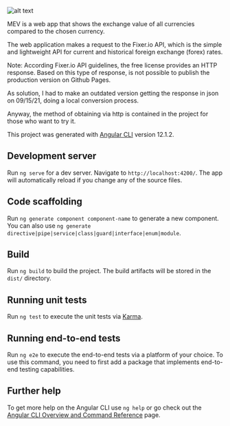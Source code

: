 ![alt text](https://uca3edf82d85c21c5458872f4235.previews.dropboxusercontent.com/p/thumb/ABROlYM2IRzFRDRq0NeEA2-nNSKQvBuNVEBhIkMoUH9DE5PwO4JGqWoY5v4vs6mD-DGETcs8ADkr8PowcLTw7vPVcqKHYnczW4yBk_2dBZ0uDzfIX_vmCd8ZTYLVOJEBXsRIMAU8cKaFNcsneZo6eI-HrFuzUJxZR2H5jDZp3tXUgcCT9CFYJuFfF-7ISmJ3Dvr6laT-MT5NuCOVyyS3sE09rgF0S_0J0VkTeQlroSpqliGyjL--UAChZHjjqzbWEhBPMUaMMGV7lFXmooJEaU_k3NAo5l9yzj_ZmHZZrmb1-pGogHAPqnkqLiybE1WrNk7qsekmtP7l2TesNZ69Oa-mip_p_9UT4xA_VUxL4MeLKY88oncd53JQg5TIHbEfVUIGxH6l4uDHwkiS2-OvcdF8/p.png?fv_content=true&size_mode=5)

MEV is a web app that shows the exchange value of all currencies compared to the chosen currency.

The web application makes a request to the Fixer.io API, which is the simple and lightweight API for current and historical foreign exchange (forex) rates.

Note: According Fixer.io API guidelines, the free license provides an HTTP response.
Based on this type of response, is not possible to publish the production version on Github Pages.

As solution, I had to make an outdated version getting the response in json on 09/15/21, doing a local conversion process.

Anyway, the method of obtaining via http is contained in the project for those who want to try it. 

This project was generated with [Angular CLI](https://github.com/angular/angular-cli) version 12.1.2.

## Development server

Run `ng serve` for a dev server. Navigate to `http://localhost:4200/`. The app will automatically reload if you change any of the source files.

## Code scaffolding

Run `ng generate component component-name` to generate a new component. You can also use `ng generate directive|pipe|service|class|guard|interface|enum|module`.

## Build

Run `ng build` to build the project. The build artifacts will be stored in the `dist/` directory.

## Running unit tests

Run `ng test` to execute the unit tests via [Karma](https://karma-runner.github.io).

## Running end-to-end tests

Run `ng e2e` to execute the end-to-end tests via a platform of your choice. To use this command, you need to first add a package that implements end-to-end testing capabilities.

## Further help

To get more help on the Angular CLI use `ng help` or go check out the [Angular CLI Overview and Command Reference](https://angular.io/cli) page.
